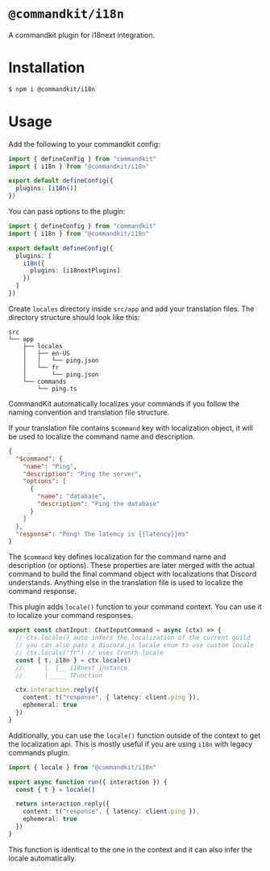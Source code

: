 # `@commandkit/i18n`

A commandkit plugin for i18next integration.

# Installation

```sh
$ npm i @commandkit/i18n
```

# Usage

Add the following to your commandkit config:

```ts
import { defineConfig } from "commandkit"
import { i18n } from "@commandkit/i18n"

export default defineConfig({
  plugins: [i18n()]
})
```

You can pass options to the plugin:

```ts
import { defineConfig } from "commandkit"
import { i18n } from "@commandkit/i18n"

export default defineConfig({
  plugins: [
    i18n({
      plugins: [i18nextPlugins]
    })
  ]
})
```

Create `locales` directory inside `src/app` and add your translation files. The directory structure should look like this:

```
src
└── app
    ├── locales
    │   ├── en-US
    │   │   └── ping.json
    │   └── fr
    │       └── ping.json
    └── commands
        └── ping.ts
```

CommandKit automatically localizes your commands if you follow the naming convention and translation file structure.

If your translation file contains `$command` key with localization object, it will be used to localize the command name and description.

```json
{
  "$command": {
    "name": "Ping",
    "description": "Ping the server",
    "options": [
      {
        "name": "database",
        "description": "Ping the database"
      }
    ]
  },
  "response": "Pong! The latency is {{latency}}ms"
}
```

The `$command` key defines localization for the command name and description (or options). These properties are later merged with the actual command to build the final command object with localizations that Discord understands. Anything else in the translation file is used to localize the command response.

This plugin adds `locale()` function to your command context. You can use it to localize your command responses.

```ts
export const chatInput: ChatInputCommand = async (ctx) => {
  // ctx.locale() auto infers the localization of the current guild
  // you can also pass a discord.js locale enum to use custom locale
  // ctx.locale("fr") // uses french locale
  const { t, i18n } = ctx.locale()
  //      |  |__ i18next instance
  //      |_____ TFunction

  ctx.interaction.reply({
    content: t("response", { latency: client.ping }),
    ephemeral: true
  })
}
```

Additionally, you can use the `locale()` function outside of the context to get the localization api. This is mostly useful if you are using `i18n` with legacy commands plugin.

```ts
import { locale } from "@commandkit/i18n"

export async function run({ interaction }) {
  const { t } = locale()

  return interaction.reply({
    content: t("response", { latency: client.ping }),
    ephemeral: true
  })
}
```

This function is identical to the one in the context and it can also infer the locale automatically.
